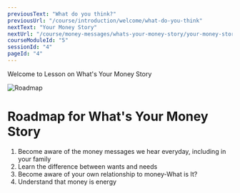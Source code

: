 ```yaml
---
previousText: "What do you think?"
previousUrl: "/course/introduction/welcome/what-do-you-think"
nextText: "Your Money Story"
nextUrl: "/course/money-messages/whats-your-money-story/your-money-story"
courseModuleId: "5"
sessionId: "4"
pageId: "4"
---
```


<sparkle-character-intro position="right" character="yuna">
Welcome to Lesson on What's Your Money Story
</sparkle-character-intro>

![Roadmap](/assets/img/roadmap.png)
# Roadmap for What's Your Money Story
1. Become aware of the money messages we hear everyday, including in your family 
2. Learn the difference between wants and needs 
3. Become aware of your own relationship to money-What is It? 
4. Understand that money is energy
